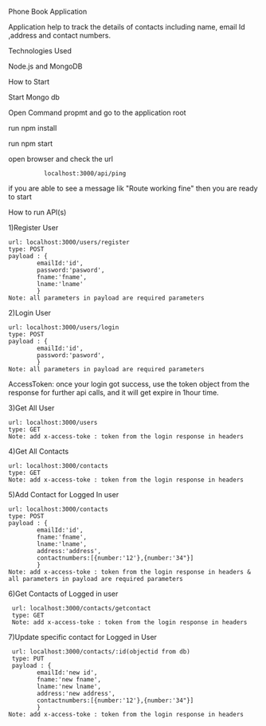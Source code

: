 Phone Book Application

Application help to track the details of contacts including name, email Id ,address and contact numbers.

Technologies Used

Node.js and MongoDB

How to Start

Start Mongo db

Open Command propmt and go to the application root

run npm install

run npm start

open browser and check the url

              localhost:3000/api/ping
              
   if you are able to see a message lik "Route working fine" then you are ready to start



How to run API(s)

1)Register User
  
    url: localhost:3000/users/register
    type: POST
    payload : {
            emailId:'id',
            password:'pasword',
            fname:'fname',
            lname:'lname'
            }
    Note: all parameters in payload are required parameters
   
 2)Login User
 
    url: localhost:3000/users/login
    type: POST
    payload : {
            emailId:'id',
            password:'pasword',
            }
    Note: all parameters in payload are required parameters
   
   AccessToken: once your login got success, use the token object from the response for further api calls, and it will get expire in 1hour time.
   
 3)Get All User
 
    url: localhost:3000/users
    type: GET
    Note: add x-access-toke : token from the login response in headers
    
 4)Get All Contacts
  
    url: localhost:3000/contacts
    type: GET
    Note: add x-access-toke : token from the login response in headers
    
  5)Add Contact for Logged In user
    
    url: localhost:3000/contacts
    type: POST
    payload : {
            emailId:'id',
            fname:'fname',
            lname:'lname',
            address:'address',
            contactnumbers:[{number:'12'},{number:'34"}]
            }
    Note: add x-access-toke : token from the login response in headers & all parameters in payload are required parameters
    
   6)Get Contacts of Logged in user
   
     url: localhost:3000/contacts/getcontact
     type: GET
     Note: add x-access-toke : token from the login response in headers
    
   7)Update specific contact for Logged in User
   
     url: localhost:3000/contacts/:id(objectid from db)
     type: PUT
     payload : {
            emailId:'new id',
            fname:'new fname',
            lname:'new lname',
            address:'new address',
            contactnumbers:[{number:'12'},{number:'34"}]
            }
    Note: add x-access-toke : token from the login response in headers
      
